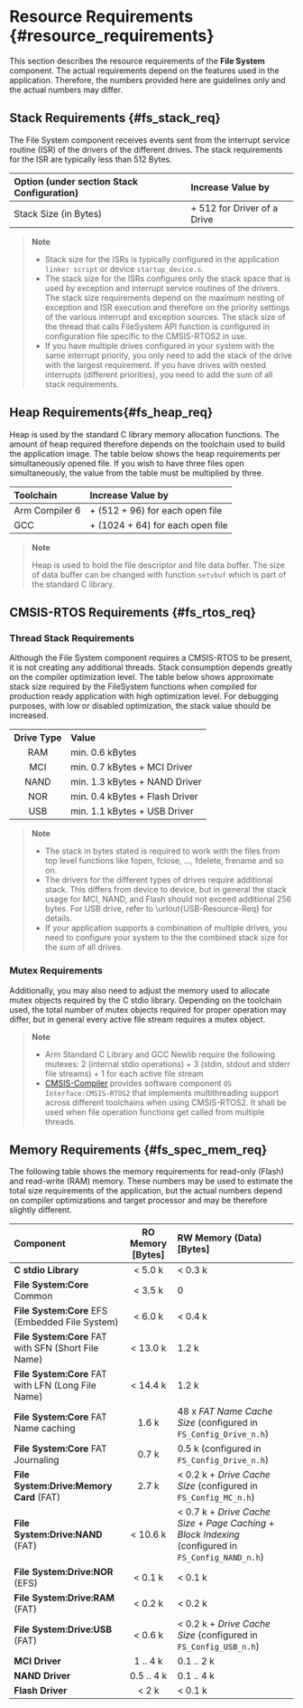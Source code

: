 # Resource Requirements {#resource_requirements}

This section describes the resource requirements of the **File System** component.
The actual requirements depend on the features used in the application. Therefore, the numbers provided here are guidelines
only and the actual numbers may differ.

## Stack Requirements {#fs_stack_req}

The File System component receives events sent from the interrupt service routine (ISR) of the drivers of the different
drives. The stack requirements for the ISR are typically less than 512 Bytes.

| Option (under section Stack Configuration)                        | Increase Value by
| :---------------------------------------------------------------- | :----------------------
| Stack Size (in Bytes)                                             | + 512 for Driver of a Drive

> **Note**
>
> - Stack size for the ISRs is typically configured in the application `linker script` or device `startup_device.s`.
> - The stack size for the ISRs configures only the stack space that is used by exception and interrupt service routines
>   of the drivers. The stack size requirements depend on the maximum nesting of exception and ISR execution and therefore
>   on the priority settings of the various interrupt and exception sources. The stack size of the thread that calls
>   FileSystem API function is configured in configuration file specific to the CMSIS-RTOS2 in use.
> - If you have multiple drives configured in your system with the same interrupt priority, you only need to add the stack
>   of the drive with the largest requirement. If you have drives with nested interrupts (different priorities), you need to
>   add the sum of all stack requirements.

## Heap Requirements{#fs_heap_req}

Heap is used by the standard C library memory allocation functions. The amount of heap required therefore depends on the
toolchain used to build the application image. The table below shows the heap requirements per simultaneously opened file.
If you wish to have three files open simultaneously, the value from the table must be multiplied by three.

| Toolchain       | Increase Value by
| :-------------- | :--------------------------------
| Arm Compiler 6  | + (512 + 96) for each open file
| GCC             | + (1024 + 64) for each open file

> **Note**
>
> Heap is used to hold the file descriptor and file data buffer. The size of data buffer can be changed with function
> `setvbuf` which is part of the standard C library.

## CMSIS-RTOS Requirements {#fs_rtos_req}

### Thread Stack Requirements

Although the File System component requires a CMSIS-RTOS to be present, it is not creating any additional threads.
Stack consumption depends greatly on the compiler optimization level. The table below shows approximate stack size
required by the FileSystem functions when compiled for production ready application with high optimization level.
For debugging purposes, with low or disabled optimization, the stack value should be increased.

<table class="doxtable" summary="Memory Requirements">
    <tr>
      <th>Drive Type</th>
      <th  align="left">Value</th>
    </tr>
    <tr>
      <td align="center">RAM</td>
      <td>min. 0.6 kBytes</td>
    </tr>
    <tr>
      <td align="center">MCI</td>
      <td>min. 0.7 kBytes + MCI Driver</td>
    </tr>
    <tr>
      <td align="center">NAND</td>
      <td>min. 1.3 kBytes + NAND Driver</td>
    </tr>
    <tr>
      <td align="center">NOR</td>
      <td>min. 0.4 kBytes + Flash Driver</td>
    </tr>
    <tr>
      <td align="center">USB</td>
      <td>min. 1.1 kBytes + USB Driver</td>
    </tr>
</table>

> **Note**
>
> - The stack in bytes stated is required to work with the files from top level functions like fopen, fclose, …, fdelete,
>   frename and so on.
> - The drivers for the different types of drives require additional stack. This differs from device to device, but in general
>   the stack usage for MCI, NAND, and Flash should not exceed additional 256 bytes. For USB drive, refer to \urlout{USB-Resource-Req}
>   for details.
> - If your application supports a combination of multiple drives, you need to configure your system to the the combined stack
>   size for the sum of all drives.

### Mutex Requirements

Additionally, you may also need to adjust the memory used to allocate mutex objects required by the C stdio library.
Depending on the toolchain used, the total number of mutex objects required for proper operation may differ, but in
general every active file stream requires a mutex object.

> **Note**
>
> - Arm Standard C Library and GCC Newlib require the following mutexes: 2 (internal stdio operations) + 3 (stdin, stdout and stderr file streams) + 1 for each active file stream
> - [CMSIS-Compiler](https://github.com/ARM-software/CMSIS-Compiler) provides software component `OS Interface:CMSIS-RTOS2` that implements multithreading support
>   across different toolchains when using CMSIS-RTOS2. It shall be used when file operation functions get called from multiple threads.

## Memory Requirements {#fs_spec_mem_req}

The following table shows the memory requirements for read-only (Flash) and read-write (RAM) memory.
These numbers may be used to estimate the total size requirements of the application, but the actual numbers depend
on compiler optimizations and target processor and may be therefore slightly different.

| Component                                            | RO Memory [Bytes] | RW Memory (Data) [Bytes]
| :--------------------------------------------------- | :---------------: | :------------------------
| **C stdio Library**                                  |    < 5.0 k        | < 0.3 k
| **File System:Core** Common                          |    < 3.5 k        | 0
| **File System:Core** EFS (Embedded File System)      |    < 6.0 k        | < 0.4 k
| **File System:Core** FAT with SFN (Short File Name)  |   < 13.0 k        | 1.2 k
| **File System:Core** FAT with LFN (Long File Name)   |   < 14.4 k        | 1.2 k
| **File System:Core** FAT Name caching                |      1.6 k        | 48 x *FAT Name Cache Size* (configured in `FS_Config_Drive_n.h`)
| **File System:Core** FAT Journaling                  |      0.7 k        | 0.5 k (configured in `FS_Config_Drive_n.h`)
| **File System:Drive:Memory Card** (FAT)              |      2.7 k        | < 0.2 k + *Drive Cache Size* (configured in `FS_Config_MC_n.h`)
| **File System:Drive:NAND** (FAT)                     |   < 10.6 k        | < 0.7 k + *Drive Cache Size* + *Page Caching* + *Block Indexing* (configured in `FS_Config_NAND_n.h`)
| **File System:Drive:NOR** (EFS)                      |    < 0.1 k        | < 0.1 k
| **File System:Drive:RAM** (FAT)                      |    < 0.2 k        | < 0.2 k
| **File System:Drive:USB** (FAT)                      |    < 0.6 k        | < 0.2 k + *Drive Cache Size* (configured in `FS_Config_USB_n.h`)
| **MCI Driver**                                       |   1 .. 4 k        | 0.1 .. 2 k
| **NAND Driver**                                      | 0.5 .. 4 k        | 0.1 .. 4 k
| **Flash Driver**                                     |      < 2 k        | < 0.1 k
